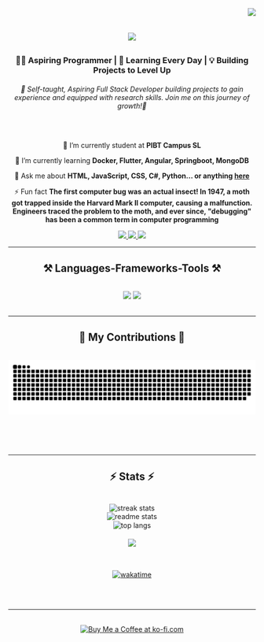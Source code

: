 <img align="right" src="https://visitor-badge.laobi.icu/badge?page_id=CharakaSharishka.CharakaSharishka" />

<h1 align="center">
    <img src="https://readme-typing-svg.herokuapp.com/?font=Righteous&size=35&center=true&vCenter=true&width=500&height=70&duration=4000&lines=Hi+There!+👋;+I'm+Charaka+Sharishka!;" />
</h1>

<h3 align="center">👨‍💻 Aspiring Programmer | 🌱 Learning Every Day | 💡 Building Projects to Level Up</h3>

<h6 align="center">🚀 Self-taught, Aspiring Full Stack Developer building projects to gain experience and equipped with research skills. Join me on this journey of growth!🚀</h6>

<br/>

<div align="center">
 
 🔭 I’m currently student at **PIBT Campus SL**
 
 🌱 I’m currently learning **Docker, Flutter, Angular, Springboot, MongoDB**

💬 Ask me about **HTML, JavaScript, CSS, C#, Python... or anything [here](https://github.com/CharakaSharishka/CharakaSharishka/issues)**

⚡ Fun fact **The first computer bug was an actual insect! In 1947, a moth got trapped inside the Harvard Mark II computer, causing a malfunction. Engineers traced the problem to the moth, and ever since, "debugging" has been a common term in computer programming**

 </div>

 
<div align="center"> 
  <a href="mailto:charakasharishka@gmail.com">
    <img src="https://img.shields.io/badge/Gmail-333333?style=for-the-badge&logo=gmail&logoColor=red" />
  </a>
  <a href="https://www.linkedin.com/in/charaka-sharishka-28b0b5128" target="_blank">
    <img src="https://img.shields.io/badge/LinkedIn-0077B5?style=for-the-badge&logo=linkedin&logoColor=white" target="_blank" />
  </a>
  <a href="https://CharakaSharishka.github.io" target="_blank">
     <img src="https://img.shields.io/badge/Portfolio-FF5722?style=for-the-badge&logo=todoist&logoColor=white" target="_blank" /> <!-- sqlite, safari, google-chrome are other good icon options -->
  </a>
</div>

 <hr/>
 
<h2 align="center">⚒️ Languages-Frameworks-Tools ⚒️</h2>
<br/>
<div align="center">
    <img src="https://skillicons.dev/icons?i=react,angular,spring,bootstrap,html,css,visualstudio,vscode,pycharm,idea,github,kubernetes,git" />
    <img src="https://skillicons.dev/icons?i=nodejs,docker,flutter,php,postman,postgres,python,javascript,typescript,express,mongodb,java,cs,dotnet,mysql" /><br>
</div>

<br/>
<hr/>

<div align="center">
  <h2>🐍 My Contributions 🐍</h2>
  <br>
  <img alt="snake eating my contributions" src="https://raw.githubusercontent.com/salesp07/salesp07/output/github-contribution-grid-snake.svg" />
    
  <br/><br/><br/>
</div>

<hr/>

<h2 align="center">⚡ Stats ⚡</h2>
<br>
<div align=center>
    <img width=390 src="https://streak-stats.demolab.com?user=Charaka%20Sharishka&count_private=true&theme=react&border_radius=10&exclude_repo=github-readme-stats" alt="streak stats"/>
    <br/>
  <img width=390 src="https://github-readme-stats-git-main-charaka-sharishkas-projects.vercel.app/api?username=CharakaSharishka&count_private=true&show_icons=true&theme=react&rank_icon=github&border_radius=10&exclude_repo=github-readme-stats" alt="readme stats" />
    <br/>
    <img width=325 align="center" src="https://github-readme-stats-git-main-charaka-sharishkas-projects.vercel.app/api/top-langs/?username=CharakaSharishka&layout=compact&theme=react&border_radius=10&size_weight=0.5&count_weight=0.5&exclude_repo=github-readme-stats" alt="top langs" />
    <br/><br/>
    <img width=500 align="center" src="https://wakatime.com/share/@CharakaSharishka/40318fb9-563f-456e-b17f-f955f5edb282.svg"/>

<br/><br/>
[![wakatime](https://wakatime.com/badge/user/018ec7f1-db18-4413-af5a-4bd71ddeb63a.svg)](https://wakatime.com/@018ec7f1-db18-4413-af5a-4bd71ddeb63a)
</div>

<br/><br/>

<hr/>

<br/>

<div align="center">
<a href='https://ko-fi.com/charakasharishka' target='_blank'><img height='64' style='border:0px;height:64px;' src='https://storage.ko-fi.com/cdn/kofi1.png?v=3' border='0' alt='Buy Me a Coffee at ko-fi.com' /></a>
</div>

<br/>
